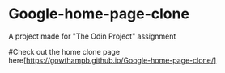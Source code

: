 # Google-home-page-clone
A project made for "The Odin Project" assignment

#Check out the home clone page here[https://gowthampb.github.io/Google-home-page-clone/]
